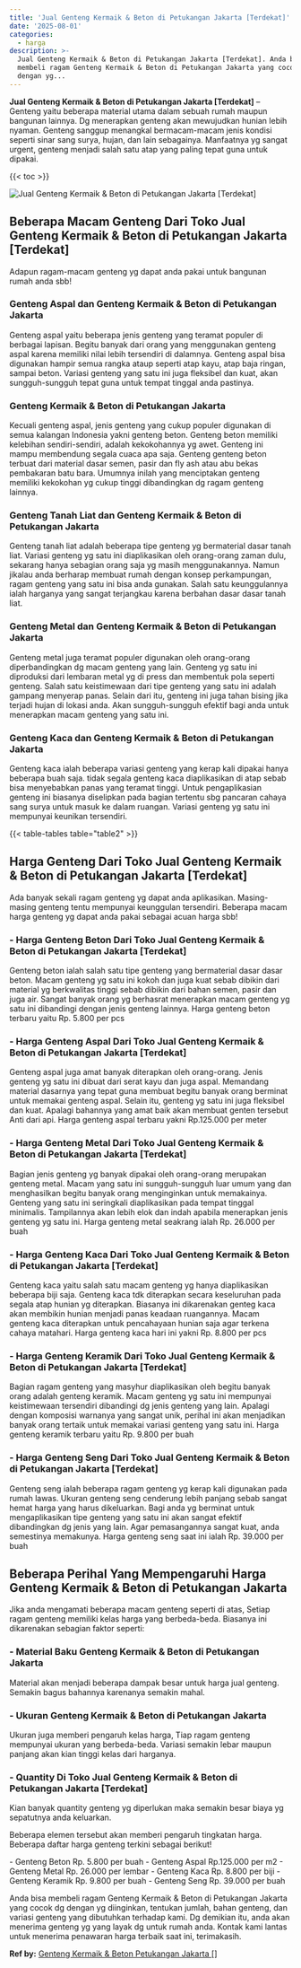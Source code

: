 ```yaml
---
title: 'Jual Genteng Kermaik & Beton di Petukangan Jakarta [Terdekat]'
date: '2025-08-01'
categories:
  - harga
description: >-
  Jual Genteng Kermaik & Beton di Petukangan Jakarta [Terdekat]. Anda bisa
  membeli ragam Genteng Kermaik & Beton di Petukangan Jakarta yang cocok dg
  dengan yg...
---
```


**Jual Genteng Kermaik & Beton di Petukangan Jakarta \[Terdekat\]** – Genteng yaitu beberapa material utama dalam sebuah rumah maupun bangunan lainnya. Dg menerapkan genteng akan mewujudkan hunian lebih nyaman. Genteng sanggup menangkal bermacam-macam jenis kondisi seperti sinar sang surya, hujan, dan lain sebagainya. Manfaatnya yg sangat urgent, genteng menjadi salah satu atap yang paling tepat guna untuk dipakai.

{{< toc >}}

![Jual Genteng Kermaik & Beton di Petukangan Jakarta [Terdekat]](/images/genteng-minimalis-murah09.png)

## Beberapa Macam Genteng Dari Toko Jual Genteng Kermaik & Beton di Petukangan Jakarta \[Terdekat\]

Adapun ragam-macam genteng yg dapat anda pakai untuk bangunan rumah anda sbb!

### Genteng Aspal dan Genteng Kermaik & Beton di Petukangan Jakarta

Genteng aspal yaitu beberapa jenis genteng yang teramat populer di berbagai lapisan. Begitu banyak dari orang yang menggunakan genteng aspal karena memiliki nilai lebih tersendiri di dalamnya. Genteng aspal bisa digunakan hampir semua rangka ataup seperti atap kayu, atap baja ringan, sampai beton. Variasi genteng yang satu ini juga fleksibel dan kuat, akan sungguh-sungguh tepat guna untuk tempat tinggal anda pastinya.

### Genteng Kermaik & Beton di Petukangan Jakarta

Kecuali genteng aspal, jenis genteng yang cukup populer digunakan di semua kalangan Indonesia yakni genteng beton. Genteng beton memiliki kelebihan sendiri-sendiri, adalah kekokohannya yg awet. Genteng ini mampu membendung segala cuaca apa saja. Genteng genteng beton terbuat dari material dasar semen, pasir dan fly ash atau abu bekas pembakaran batu bara. Umumnya inilah yang menciptakan genteng memiliki kekokohan yg cukup tinggi dibandingkan dg ragam genteng lainnya.

### Genteng Tanah Liat dan Genteng Kermaik & Beton di Petukangan Jakarta

Genteng tanah liat adalah beberapa tipe genteng yg bermaterial dasar tanah liat. Variasi genteng yg satu ini diaplikasikan oleh orang-orang zaman dulu, sekarang hanya sebagian orang saja yg masih menggunakannya. Namun jikalau anda berharap membuat rumah dengan konsep perkampungan, ragam genteng yang satu ini bisa anda gunakan. Salah satu keunggulannya ialah harganya yang sangat terjangkau karena berbahan dasar dasar tanah liat.

### Genteng Metal dan Genteng Kermaik & Beton di Petukangan Jakarta

Genteng metal juga teramat populer digunakan oleh orang-orang diperbandingkan dg macam genteng yang lain. Genteng yg satu ini diproduksi dari lembaran metal yg di press dan membentuk pola seperti genteng. Salah satu keistimewaan dari tipe genteng yang satu ini adalah gampang menyerap panas. Selain dari itu, genteng ini juga tahan bising jika terjadi hujan di lokasi anda. Akan sungguh-sungguh efektif bagi anda untuk menerapkan macam genteng yang satu ini.

### Genteng Kaca dan Genteng Kermaik & Beton di Petukangan Jakarta

Genteng kaca ialah beberapa variasi genteng yang kerap kali dipakai hanya beberapa buah saja. tidak segala genteng kaca diaplikasikan di atap sebab bisa menyebabkan panas yang teramat tinggi. Untuk pengaplikasian genteng ini biasanya diselipkan pada bagian tertentu sbg pancaran cahaya sang surya untuk masuk ke dalam ruangan. Variasi genteng yg satu ini mempunyai keunikan tersendiri.

{{< table-tables table="table2" >}}

## Harga Genteng Dari Toko Jual Genteng Kermaik & Beton di Petukangan Jakarta \[Terdekat\]

Ada banyak sekali ragam genteng yg dapat anda aplikasikan. Masing-masing genteng tentu mempunyai keunggulan tersendiri. Beberapa macam harga genteng yg dapat anda pakai sebagai acuan harga sbb!

### \- Harga Genteng Beton Dari Toko Jual Genteng Kermaik & Beton di Petukangan Jakarta \[Terdekat\]

Genteng beton ialah salah satu tipe genteng yang bermaterial dasar dasar beton. Macam genteng yg satu ini kokoh dan juga kuat sebab dibikin dari material yg berkwalitas tinggi sebab dibikin dari bahan semen, pasir dan juga air. Sangat banyak orang yg berhasrat menerapkan macam genteng yg satu ini dibandingi dengan jenis genteng lainnya. Harga genteng beton terbaru yaitu Rp. 5.800 per pcs

### \- Harga Genteng Aspal Dari Toko Jual Genteng Kermaik & Beton di Petukangan Jakarta \[Terdekat\]

Genteng aspal juga amat banyak diterapkan oleh orang-orang. Jenis genteng yg satu ini dibuat dari serat kayu dan juga aspal. Memandang material dasarnya yang tepat guna membuat begitu banyak orang berminat untuk memakai genteng aspal. Selain itu, genteng yg satu ini juga fleksibel dan kuat. Apalagi bahannya yang amat baik akan membuat genten tersebut Anti dari api. Harga genteng aspal terbaru yakni Rp.125.000 per meter

### \- Harga Genteng Metal Dari Toko Jual Genteng Kermaik & Beton di Petukangan Jakarta \[Terdekat\]

Bagian jenis genteng yg banyak dipakai oleh orang-orang merupakan genteng metal. Macam yang satu ini sungguh-sungguh luar umum yang dan menghasilkan begitu banyak orang menginginkan untuk memakainya. Genteng yang satu ini seringkali diaplikasikan pada tempat tinggal minimalis. Tampilannya akan lebih elok dan indah apabila menerapkan jenis genteng yg satu ini. Harga genteng metal seakrang ialah Rp. 26.000 per buah

### \- Harga Genteng Kaca Dari Toko Jual Genteng Kermaik & Beton di Petukangan Jakarta \[Terdekat\]

Genteng kaca yaitu salah satu macam genteng yg hanya diaplikasikan beberapa biji saja. Genteng kaca tdk diterapkan secara keseluruhan pada segala atap hunian yg diterapkan. Biasanya ini dikarenakan genteg kaca akan membikin hunian menjadi panas keadaan ruangannya. Macam genteng kaca diterapkan untuk pencahayaan hunian saja agar terkena cahaya matahari. Harga genteng kaca hari ini yakni Rp. 8.800 per pcs

### \- Harga Genteng Keramik Dari Toko Jual Genteng Kermaik & Beton di Petukangan Jakarta \[Terdekat\]

Bagian ragam genteng yang masyhur diaplikasikan oleh begitu banyak orang adalah genteng keramik. Macam genteng yg satu ini mempunyai keistimewaan tersendiri dibandingi dg jenis genteng yang lain. Apalagi dengan komposisi warnanya yang sangat unik, perihal ini akan menjadikan banyak orang tertaik untuk memakai variasi genteng yang satu ini. Harga genteng keramik terbaru yaitu Rp. 9.800 per buah

### \- Harga Genteng Seng Dari Toko Jual Genteng Kermaik & Beton di Petukangan Jakarta \[Terdekat\]

Genteng seng ialah beberapa ragam genteng yg kerap kali digunakan pada rumah lawas. Ukuran genteng seng cenderung lebih panjang sebab sangat hemat harga yang harus dikeluarkan. Bagi anda yg berminat untuk mengaplikasikan tipe genteng yang satu ini akan sangat efektif dibandingkan dg jenis yang lain. Agar pemasangannya sangat kuat, anda semestinya memakunya. Harga genteng seng saat ini ialah Rp. 39.000 per buah

## Beberapa Perihal Yang Mempengaruhi Harga Genteng Kermaik & Beton di Petukangan Jakarta

Jika anda mengamati beberapa macam genteng seperti di atas, Setiap ragam genteng memiliki kelas harga yang berbeda-beda. Biasanya ini dikarenakan sebagian faktor seperti:

### \- Material Baku Genteng Kermaik & Beton di Petukangan Jakarta

Material akan menjadi beberapa dampak besar untuk harga jual genteng. Semakin bagus bahannya karenanya semakin mahal.

### \- Ukuran Genteng Kermaik & Beton di Petukangan Jakarta

Ukuran juga memberi pengaruh kelas harga, Tiap ragam genteng mempunyai ukuran yang berbeda-beda. Variasi semakin lebar maupun panjang akan kian tinggi kelas dari harganya.

### \- Quantity Di Toko Jual Genteng Kermaik & Beton di Petukangan Jakarta \[Terdekat\]

Kian banyak quantity genteng yg diperlukan maka semakin besar biaya yg sepatutnya anda keluarkan.

Beberapa elemen tersebut akan memberi pengaruh tingkatan harga. Beberapa daftar harga genteng terkini sebagai berikut!

\- Genteng Beton Rp. 5.800 per buah - Genteng Aspal Rp.125.000 per m2 - Genteng Metal Rp. 26.000 per lembar - Genteng Kaca Rp. 8.800 per biji - Genteng Keramik Rp. 9.800 per buah - Genteng Seng Rp. 39.000 per buah

Anda bisa membeli ragam Genteng Kermaik & Beton di Petukangan Jakarta yang cocok dg dengan yg diinginkan, tentukan jumlah, bahan genteng, dan variasi genteng yang dibutuhkan terhadap kami. Dg demikian itu, anda akan menerima genteng yg yang layak dg untuk rumah anda. Kontak kami lantas untuk menerima penawaran harga terbaik saat ini, terimakasih.

**Ref by:**  [Genteng Kermaik & Beton  Petukangan Jakarta []](https://id.wikipedia.org/wiki/Genteng)
